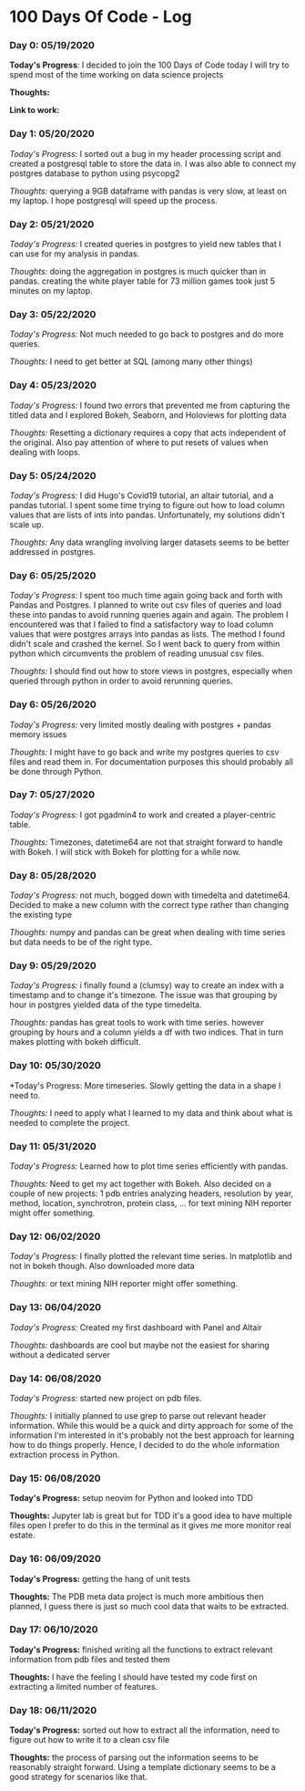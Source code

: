 # 100 Days Of Code - Log

### Day 0: 05/19/2020

**Today's Progress**: I decided to join the 100 Days of Code today
I will try to spend most of the time working on data science projects 

**Thoughts:**  


**Link to work:** 

### Day 1: 05/20/2020

*Today's Progress*: I sorted out a bug in my header processing script and created a postgresql table to store the data in. I was also able to connect my postgres database to python using psycopg2

*Thoughts:* querying a 9GB dataframe with pandas is very slow, at least on my laptop. I hope postgresql will speed up the process.

### Day 2: 05/21/2020

*Today's Progress:* I created queries in postgres to yield new tables that I can use for my analysis in pandas. 

*Thoughts:* doing the aggregation in postgres is much quicker than in pandas. creating the white player table for 73 million games took just 5 minutes on my laptop.


### Day 3: 05/22/2020

*Today's Progress:* Not much needed to go back to postgres and do more queries.

*Thoughts:* I need to get better at SQL (among many other things)

### Day 4: 05/23/2020

*Today's Progress:* I found two errors that prevented me from capturing the titled data and I explored Bokeh, Seaborn, and Holoviews for plotting data

*Thoughts:* Resetting a dictionary requires a copy that acts independent of the original. Also pay attention of where to put resets of values when dealing with loops.

### Day 5: 05/24/2020

*Today's Progress:* I did Hugo's Covid19 tutorial, an altair tutorial, and a pandas tutorial. I spent some time trying to figure out how to load column values that are lists of ints into pandas. Unfortunately, my solutions didn't scale up.

*Thoughts:* Any data wrangling involving larger datasets seems to be better addressed in postgres. 

### Day 6: 05/25/2020

*Today's Progress:* I spent too much time again going back and forth with Pandas and Postgres. I planned to write out csv files of queries and load these into pandas to avoid running queries again and again. The problem I encountered was that I failed to find a satisfactory way to load column values that were postgres arrays into pandas as lists. The method I found didn't scale and crashed the kernel. So I went back to query from within python which circumvents the problem of reading unusual csv files. 

*Thoughts:* I should find out how to store views in postgres, especially when queried through python in order to avoid rerunning queries. 

### Day 6: 05/26/2020

*Today's Progress:* very limited mostly dealing with postgres + pandas memory issues

*Thoughts:* I might have to go back and write my postgres queries to csv files and read them in. For documentation purposes this should probably all be done through Python.


### Day 7: 05/27/2020

*Today's Progress:* I got pgadmin4 to work and created a player-centric table. 

*Thoughts:* Timezones, datetime64 are not that straight forward to handle with Bokeh. I will stick with Bokeh for plotting for a while now.

### Day 8: 05/28/2020

*Today's Progress:* not much, bogged down with timedelta and datetime64. Decided to make a new column with the correct type rather than changing the existing type

*Thoughts:* numpy and pandas can be great when dealing with time series but data needs to be of the right type. 

### Day 9: 05/29/2020

*Today's Progress:* i finally found a (clumsy) way to create an index with a timestamp and to change it's timezone. The issue was that grouping by hour in postgres yielded data of the type timedelta.

*Thoughts:* pandas has great tools to work with time series. however grouping by hours and a column yields a df with two indices. That in turn makes plotting with bokeh difficult.

### Day 10: 05/30/2020

*Today's Progress: More timeseries. Slowly getting the data in a shape I need to.

*Thoughts:* I need to apply what I learned to my data and think about what is needed to complete the project.


### Day 11: 05/31/2020

*Today's Progress:* Learned how to plot time series efficiently with pandas. 

*Thoughts:* Need to get my act together with Bokeh. Also decided on a couple of new projects: 1 pdb entries analyzing headers, resolution by year, method, location, synchrotron, protein class, ...
for text mining NIH reporter might offer something. 


### Day 12: 06/02/2020

*Today's Progress:* I finally plotted the relevant time series. In matplotlib and not in bokeh though. Also downloaded more data

*Thoughts:* or text mining NIH reporter might offer something. 

### Day 13: 06/04/2020

*Today's Progress:* Created my first dashboard with Panel and Altair

*Thoughts:* dashboards are cool but maybe not the easiest for sharing without a dedicated server

### Day 14: 06/08/2020

*Today's Progress:* started new project on pdb files. 

*Thoughts:* I initially planned to use grep to parse out relevant header information. While this would be a quick and dirty approach for some of the information I'm interested in it's probably not the best approach for learning how to do things properly. Hence, I decided to do the whole information extraction process in Python.

### Day 15: 06/08/2020

**Today's Progress:** setup neovim for Python and looked into TDD

**Thoughts:** Jupyter lab is great but for TDD it's a good idea to have multiple files open I prefer to do this in the terminal as it gives me more monitor real estate.


### Day 16: 06/09/2020

**Today's Progress:** getting the hang of unit tests

**Thoughts:** The PDB meta data project is much more ambitious then planned, I guess there is just so much cool data that waits to be extracted.


### Day 17: 06/10/2020

**Today's Progress:** finished writing all the functions to extract relevant information from pdb files and tested them

**Thoughts:** I have the feeling I should have tested my code first on extracting a limited number of features.

### Day 18: 06/11/2020

**Today's Progress:** sorted out how to extract all the information, need to figure out how to write it to a clean csv file

**Thoughts:** the process of parsing out the information seems to be reasonably straight forward. Using a template dictionary seems to be a good strategy for scenarios like that.
